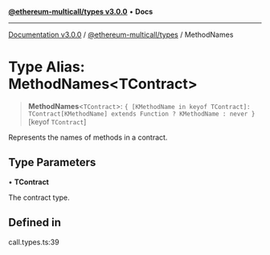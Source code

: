 [**@ethereum-multicall/types v3.0.0**](../README.md) • **Docs**

***

[Documentation v3.0.0](../../../packages.md) / [@ethereum-multicall/types](../README.md) / MethodNames

# Type Alias: MethodNames\<TContract\>

> **MethodNames**\<`TContract`\>: `{ [KMethodName in keyof TContract]: TContract[KMethodName] extends Function ? KMethodName : never }`\[keyof `TContract`\]

Represents the names of methods in a contract.

## Type Parameters

• **TContract**

The contract type.

## Defined in

call.types.ts:39
